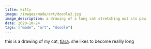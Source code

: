 ```yaml
---
title: kitty
image: /images/made/art/doodle3.jpg
image_description: a drawing of a long cat stretching out its paw
date: 2020-10-24
tags: ["made", "art", "doodle"]
---
```

this is a drawing of my cat, [tiara](https://tiger.kittycat.homes/likes/pets/tiara). she likes to become reallly long